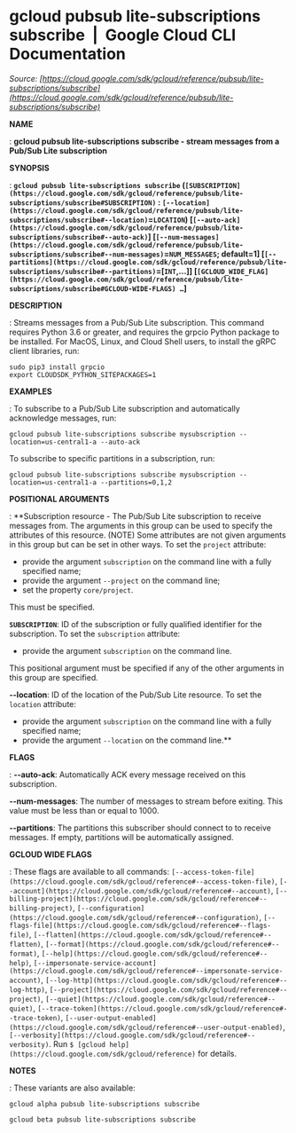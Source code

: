 # gcloud pubsub lite-subscriptions subscribe  |  Google Cloud CLI Documentation

*Source: [https://cloud.google.com/sdk/gcloud/reference/pubsub/lite-subscriptions/subscribe](https://cloud.google.com/sdk/gcloud/reference/pubsub/lite-subscriptions/subscribe)*

**NAME**

: **gcloud pubsub lite-subscriptions subscribe - stream messages from a Pub/Sub Lite subscription**

**SYNOPSIS**

: **`gcloud pubsub lite-subscriptions subscribe` (`[SUBSCRIPTION](https://cloud.google.com/sdk/gcloud/reference/pubsub/lite-subscriptions/subscribe#SUBSCRIPTION)` : `[--location](https://cloud.google.com/sdk/gcloud/reference/pubsub/lite-subscriptions/subscribe#--location)`=`LOCATION`) [`[--auto-ack](https://cloud.google.com/sdk/gcloud/reference/pubsub/lite-subscriptions/subscribe#--auto-ack)`] [`[--num-messages](https://cloud.google.com/sdk/gcloud/reference/pubsub/lite-subscriptions/subscribe#--num-messages)`=`NUM_MESSAGES`; default=1] [`[--partitions](https://cloud.google.com/sdk/gcloud/reference/pubsub/lite-subscriptions/subscribe#--partitions)`=[`INT`,…]] [`[GCLOUD_WIDE_FLAG](https://cloud.google.com/sdk/gcloud/reference/pubsub/lite-subscriptions/subscribe#GCLOUD-WIDE-FLAGS) …`]**

**DESCRIPTION**

: Streams messages from a Pub/Sub Lite subscription. This command requires Python
3.6 or greater, and requires the grpcio Python package to be installed.
For MacOS, Linux, and Cloud Shell users, to install the gRPC client libraries,
run:

```
sudo pip3 install grpcio
export CLOUDSDK_PYTHON_SITEPACKAGES=1
```

**EXAMPLES**

: To subscribe to a Pub/Sub Lite subscription and automatically acknowledge
messages, run:

```
gcloud pubsub lite-subscriptions subscribe mysubscription --location=us-central1-a --auto-ack
```

To subscribe to specific partitions in a subscription, run:

```
gcloud pubsub lite-subscriptions subscribe mysubscription --location=us-central1-a --partitions=0,1,2
```

**POSITIONAL ARGUMENTS**

: **Subscription resource - The Pub/Sub Lite subscription to receive messages from.
The arguments in this group can be used to specify the attributes of this
resource. (NOTE) Some attributes are not given arguments in this group but can
be set in other ways.
To set the `project` attribute:

- provide the argument `subscription` on the command line with a fully
specified name;
- provide the argument `--project` on the command line;
- set the property `core/project`.

This must be specified.

**`SUBSCRIPTION`**:
ID of the subscription or fully qualified identifier for the subscription.
To set the `subscription` attribute:

- provide the argument `subscription` on the command line.

This positional argument must be specified if any of the other arguments in this
group are specified.

**--location**:
ID of the location of the Pub/Sub Lite resource.
To set the `location` attribute:

- provide the argument `subscription` on the command line with a fully
specified name;
- provide the argument `--location` on the command line.**

**FLAGS**

: **--auto-ack**:
Automatically ACK every message received on this subscription.

**--num-messages**:
The number of messages to stream before exiting. This value must be less than or
equal to 1000.

**--partitions**:
The partitions this subscriber should connect to to receive messages. If empty,
partitions will be automatically assigned.

**GCLOUD WIDE FLAGS**

: These flags are available to all commands: `[--access-token-file](https://cloud.google.com/sdk/gcloud/reference#--access-token-file)`,
`[--account](https://cloud.google.com/sdk/gcloud/reference#--account)`, `[--billing-project](https://cloud.google.com/sdk/gcloud/reference#--billing-project)`,
`[--configuration](https://cloud.google.com/sdk/gcloud/reference#--configuration)`,
`[--flags-file](https://cloud.google.com/sdk/gcloud/reference#--flags-file)`,
`[--flatten](https://cloud.google.com/sdk/gcloud/reference#--flatten)`, `[--format](https://cloud.google.com/sdk/gcloud/reference#--format)`, `[--help](https://cloud.google.com/sdk/gcloud/reference#--help)`, `[--impersonate-service-account](https://cloud.google.com/sdk/gcloud/reference#--impersonate-service-account)`,
`[--log-http](https://cloud.google.com/sdk/gcloud/reference#--log-http)`,
`[--project](https://cloud.google.com/sdk/gcloud/reference#--project)`, `[--quiet](https://cloud.google.com/sdk/gcloud/reference#--quiet)`, `[--trace-token](https://cloud.google.com/sdk/gcloud/reference#--trace-token)`, `[--user-output-enabled](https://cloud.google.com/sdk/gcloud/reference#--user-output-enabled)`,
`[--verbosity](https://cloud.google.com/sdk/gcloud/reference#--verbosity)`.
Run `$ [gcloud help](https://cloud.google.com/sdk/gcloud/reference)` for details.

**NOTES**

: These variants are also available:

```
gcloud alpha pubsub lite-subscriptions subscribe
```

```
gcloud beta pubsub lite-subscriptions subscribe
```